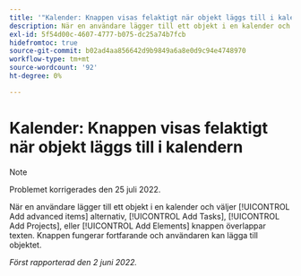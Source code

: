```yaml
---
title: '"Kalender: Knappen visas felaktigt när objekt läggs till i kalendern'
description: När en användare lägger till ett objekt i en kalender och väljer [!UICONTROL Add advanced items] alternativ, [!UICONTROL Add Tasks], [!UICONTROL Add Projects], eller [!UICONTROL Add Elements] knappen överlappar texten. Knappen fungerar fortfarande och användaren kan lägga till objektet.
exl-id: 5f54d00c-4607-4777-b075-dc25a74b7fcb
hidefromtoc: true
source-git-commit: b02ad4aa856642d9b9849a6a8e0d9c94e4748970
workflow-type: tm+mt
source-wordcount: '92'
ht-degree: 0%

---
```


# Kalender: Knappen visas felaktigt när objekt läggs till i kalendern

>[!NOTE]
>
>Problemet korrigerades den 25 juli 2022.

När en användare lägger till ett objekt i en kalender och väljer [!UICONTROL Add advanced items] alternativ, [!UICONTROL Add Tasks], [!UICONTROL Add Projects], eller [!UICONTROL Add Elements] knappen överlappar texten. Knappen fungerar fortfarande och användaren kan lägga till objektet.

_Först rapporterad den 2 juni 2022._

